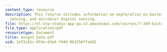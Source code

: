 ```yaml
---
content_type: resource
description: This rsource includes information on exploration on bacterial qourum
  sensing, and microbial digital sensing.
file: https://ol-ocw-studio-app-qa.s3.amazonaws.com/courses/7-349-biological-computing-at-the-crossroads-of-engineering-and-science-spring-2005/1ef2c61c0fded3e67d4d9b3256ffadd2_assgn2_kate.pdf
file_type: application/pdf
resourcetype: Document
title: assgn2_kate.pdf
uid: 1ef2c61c-0fde-d3e6-7d4d-9b3256ffadd2
---
```

